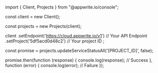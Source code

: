 import { Client,  Projects } from "@appwrite.io/console";

const client = new Client();

const projects = new Projects(client);

client
    .setEndpoint('https://cloud.appwrite.io/v1') // Your API Endpoint
    .setProject('5df5acd0d48c2') // Your project ID
;

const promise = projects.updateServiceStatusAll('[PROJECT_ID]', false);

promise.then(function (response) {
    console.log(response); // Success
}, function (error) {
    console.log(error); // Failure
});